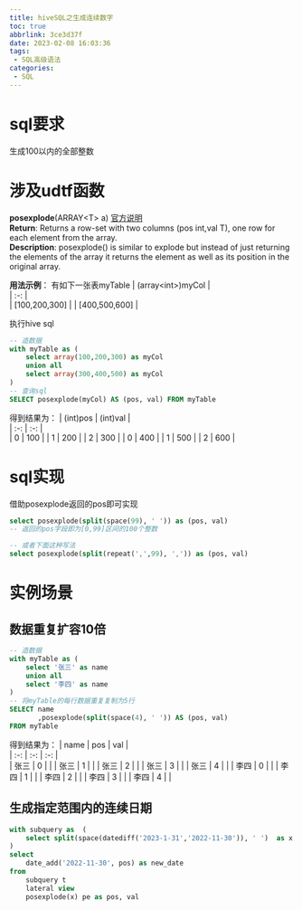 ```yaml
---
title: hiveSQL之生成连续数字
toc: true
abbrlink: 3ce3d37f
date: 2023-02-08 16:03:36
tags:
 - SQL高级语法
categories:
 - SQL
---
```


# sql要求
生成100以内的全部整数

# 涉及udtf函数
**posexplode**(ARRAY\<T> a) [官方说明](https://cwiki.apache.org/confluence/display/Hive/LanguageManual+UDF?spm=a2c4g.11186623.0.0.3c267254Ka3fUh#LanguageManualUDF-posexplode(array))	
**Return**: Returns a row-set with two columns (pos int,val T), one row for each element from the array.	
**Description**: posexplode() is similar to explode but instead of just returning the elements of the array it returns the element as well as its position in the original array.

**用法示例**：
有如下一张表myTable
| (array\<int>)myCol |  
| :-: |   
| [100,200,300] | 
| [400,500,600] | 

执行hive sql
```sql
-- 造数据
with myTable as (
    select array(100,200,300) as myCol
    union all 
    select array(300,400,500) as myCol
)
-- 查询sql
SELECT posexplode(myCol) AS (pos, val) FROM myTable
```
得到结果为：
| (int)pos | (int)val |  
| :-: | :-: |   
| 0 | 100 | 
| 1 | 200 | 
| 2 | 300 | 
| 0 | 400 | 
| 1 | 500 | 
| 2 | 600 | 

# sql实现
借助posexplode返回的pos即可实现
```sql
select posexplode(split(space(99), ' ')) as (pos, val)
-- 返回的pos字段即为[0,99]区间的100个整数

-- 或者下面这种写法
select posexplode(split(repeat(',',99), ',')) as (pos, val)
```


# 实例场景
## 数据重复扩容10倍
```sql
-- 造数据
with myTable as (
    select '张三' as name
    union all 
    select '李四' as name
)
-- 将myTable的每行数据重复复制为5行
SELECT name
       ,posexplode(split(space(4), ' ')) AS (pos, val) 
FROM myTable
```
得到结果为：
| name | pos | val |  
| :-: | :-: | :-: |   
| 张三 | 0 |  | 
| 张三 | 1 |  | 
| 张三 | 2 |  | 
| 张三 | 3 |  | 
| 张三 | 4 |  | 
| 李四 | 0 |  | 
| 李四 | 1 |  | 
| 李四 | 2 |  | 
| 李四 | 3 |  | 
| 李四 | 4 |  | 


## 生成指定范围内的连续日期
```sql
with subquery as  (
    select split(space(datediff('2023-1-31','2022-11-30')), ' ')  as x
) 
select 
    date_add('2022-11-30', pos) as new_date
from  
    subquery t
    lateral view 
    posexplode(x) pe as pos, val
```


